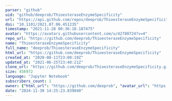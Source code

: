 ```yaml
---
parser: "github"
uid: "github/deeprob/ThioesteraseEnzymeSpecificity"
url: "https://api.github.com/repos/deeprob/ThioesteraseEnzymeSpecificity"
doi: "10.1101/2021.07.06.451235"
timestamp: "2021-11-28 00:36:10.187475"
avatar: "https://avatars.githubusercontent.com/u/42780724?v=4"
repo_url: "https://github.com/deeprob/ThioesteraseEnzymeSpecificity"
name: "ThioesteraseEnzymeSpecificity"
full_name: "deeprob/ThioesteraseEnzymeSpecificity"
html_url: "https://github.com/deeprob/ThioesteraseEnzymeSpecificity"
created_at: "2020-08-11T23:00:19Z"
updated_at: "2021-06-25T23:40:21Z"
clone_url: "https://github.com/deeprob/ThioesteraseEnzymeSpecificity.git"
size: 456972
language: "Jupyter Notebook"
subscribers_count: 1
owner: {"html_url": "https://github.com/deeprob", "avatar_url": "https://avatars.githubusercontent.com/u/42780724?v=4", "login": "deeprob", "type": "User"}
date: "2024-11-30 14:25:23.839840"
---
```


